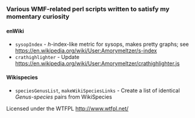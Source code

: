### Various WMF-related perl scripts written to satisfy my momentary curiosity

#### enWiki
- `sysopIndex` - *h*-index-like metric for sysops, makes pretty graphs; see https://en.wikipedia.org/wiki/User:Amorymeltzer/s-index
- `crathighlighter` - Update https://en.wikipedia.org/wiki/User:Amorymeltzer/crathighlighter.js

#### Wikispecies
- `speciesGenusList`, `makeWikiSpeciesLinks` - Create a list of identical *Genus-species* pairs from WikiSpecies

Licensed under the WTFPL http://www.wtfpl.net/
